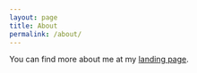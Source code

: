 ```yaml
---
layout: page
title: About
permalink: /about/
---
```


You can find more about me at my [landing page](http://chaityacshah.github.io/).
